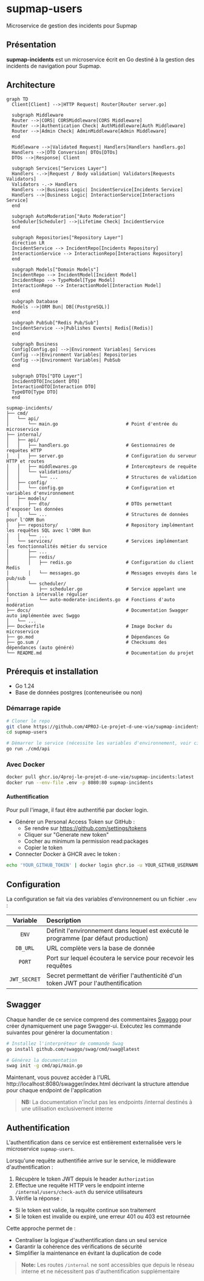 # supmap-users

Microservice de gestion des incidents pour Supmap

## Présentation

**supmap-incidents** est un microservice écrit en Go destiné à la gestion des incidents de navigation pour Supmap.

## Architecture

```mermaid
graph TD
  Client[Client] -->|HTTP Request| Router[Router server.go]
  
  subgraph Middleware
  Router -->|CORS| CORSMiddleware[CORS Middleware]
  Router -->|Authentication Check| AuthMiddleware[Auth Middleware]
  Router -->|Admin Check| AdminMiddleware[Admin Middleware]
  end
  
  Middleware -->|Validated Request| Handlers[Handlers handlers.go]
  Handlers -->|DTO Conversion| DTOs[DTOs]
  DTOs -->|Response| Client
  
  subgraph Services["Services Layer"]
  Handlers -.->|Request / Body validation| Validators[Requests Validators]
  Validators -.-> Handlers
  Handlers -->|Business Logic| IncidentService[Incidents Service]
  Handlers -->|Business Logic| InteractionService[Interactions Service]
  end
  
  subgraph AutoModeration["Auto Moderation"]
  Scheduler[Scheduler] -->|Lifetime Check| IncidentService
  end
  
  subgraph Repositories["Repository Layer"]
  direction LR
  IncidentService --> IncidentRepo[Incidents Repository]
  InteractionService --> InteractionRepo[Interactions Repository]
  end
  
  subgraph Models["Domain Models"]
  IncidentRepo --> IncidentModel[Incident Model]
  IncidentRepo --> TypeModel[Type Model]
  InteractionRepo --> InteractionModel[Interaction Model]
  end
  
  subgraph Database
  Models -->|ORM Bun| DB[(PostgreSQL)]
  end
  
  subgraph PubSub["Redis Pub/Sub"]
  IncidentService -->|Publishes Events| Redis[(Redis)]
  end
  
  subgraph Business
  Config[Config.go] -->|Environment Variables| Services
  Config -->|Environment Variables| Repositories
  Config -->|Environment Variables| PubSub
  end
  
  subgraph DTOs["DTO Layer"]
  IncidentDTO[Incident DTO]
  InteractionDTO[Interaction DTO]
  TypeDTO[Type DTO]
  end
```

```
supmap-incidents/
├── cmd/
│   └── api/
│       └── main.go                         # Point d'entrée du microservice
├── internal/
│   ├── api/            
│   │   ├── handlers.go                     # Gestionnaires de requêtes HTTP
│   │   ├── server.go                       # Configuration du serveur HTTP et routes
│   │   ├── middlewares.go                  # Intercepteurs de requête
│   │   └── validations/       
│   │       └── ...                         # Structures de validation
│   ├── config/
│   │   └── config.go                       # Configuration et variables d'environnement
│   ├── models/         
│   │   ├── dto/                            # DTOs permettant d'exposer les données
│   │   └── ...                             # Structures de données pour l'ORM Bun
│   ├── repository/                         # Repository implémentant les requêtes SQL avec l'ORM Bun
│   │   └── ...
│   └── services/                           # Services implémentant les fonctionnalités métier du service
│       ├── ...
│       ├── redis/                        
│       │   ├── redis.go                    # Configuration du client Redis
│       │   └── messages.go                 # Messages envoyés dans le pub/sub
│       └── scheduler/
│           ├── scheduler.go                # Service appelant une fonction à intervalle régulier
│           └── auto-moderate-incidents.go  # Fonctions d'auto modération
├── docs/                                   # Documentation Swagger auto implémentée avec Swggo
│   └── ...
├── Dockerfile                              # Image Docker du microservice
├── go.mod                                  # Dépendances Go
├── go.sum /                                # Checksums des dépendances (auto généré)
└── README.md                               # Documentation du projet
```

## Prérequis et installation

- Go 1.24
- Base de données postgres (conteneurisée ou non)

### Démarrage rapide 

```sh
# Cloner le repo
git clone https://github.com/4PROJ-Le-projet-d-une-vie/supmap-incidents.git
cd supmap-users

# Démarrer le service (nécessite les variables d'environnement, voir ci-dessous)
go run ./cmd/api
```

### Avec Docker

```sh
docker pull ghcr.io/4proj-le-projet-d-une-vie/supmap-incidents:latest
docker run --env-file .env -p 8080:80 supmap-incidents
```

#### Authentification

Pour pull l'image, il faut être authentifié par docker login.

- Générer un Personal Access Token sur GitHub :
    - Se rendre sur https://github.com/settings/tokens
    - Cliquer sur "Generate new token"
    - Cocher au minimum la permission read:packages
    - Copier le token
- Connecter Docker à GHCR avec le token :

```sh
echo 'YOUR_GITHUB_TOKEN' | docker login ghcr.io -u YOUR_GITHUB_USERNAME --password-stdin
```

## Configuration

La configuration se fait via des variables d'environnement ou un fichier `.env` :

|   Variable   | Description                                                                          |
|:------------:|:-------------------------------------------------------------------------------------|
|    `ENV`     | Définit l'environnement dans lequel est exécuté le programme (par défaut production) |
|   `DB_URL`   | URL complète vers la base de donnée                                                  |
|    `PORT`    | Port sur lequel écoutera le service pour recevoir les requêtes                       |
| `JWT_SECRET` | Secret permettant de vérifier l'authenticité d'un token JWT pour l'authentification  |

## Swagger

Chaque handler de ce service comprend des commentaires [Swaggo](https://github.com/swaggo/swag) pour créer dynamiquement une page Swagger-ui.
Exécutez les commande suivantes pour générer la documentation :
```sh
# Installez l'interpréteur de commande Swag
go install github.com/swaggo/swag/cmd/swag@latest

# Générez la documentation
swag init -g cmd/api/main.go
```

Maintenant, vous pouvez accèder à l'URL http://localhost:8080/swagger/index.html décrivant la structure attendue pour chaque endpoint de l'application

> **NB:** La documentation n'inclut pas les endpoints /internal destinés à une utilisation exclusivement interne

## Authentification

L'authentification dans ce service est entièrement externalisée vers le microservice `supmap-users`.

Lorsqu'une requête authentifiée arrive sur le service, le middleware d'authentification :
1. Récupère le token JWT depuis le header `Authorization`
2. Effectue une requête HTTP vers le endpoint interne `/internal/users/check-auth` du service utilisateurs
3. Vérifie la réponse :
  - Si le token est valide, la requête continue son traitement
  - Si le token est invalide ou expiré, une erreur 401 ou 403 est retournée

Cette approche permet de :
- Centraliser la logique d'authentification dans un seul service
- Garantir la cohérence des vérifications de sécurité
- Simplifier la maintenance en évitant la duplication de code

> **Note:** Les routes `/internal` ne sont accessibles que depuis le réseau interne et ne nécessitent pas d'authentification supplémentaire

